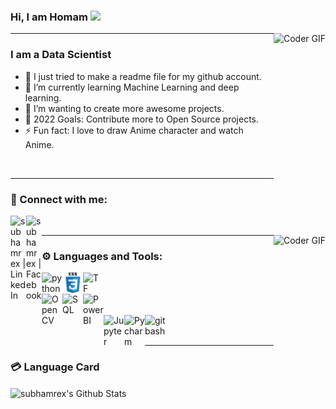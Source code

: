 ### Hi, I am Homam <img src="https://media.giphy.com/media/hvRJCLFzcasrR4ia7z/giphy.gif" width="25px"> 
[<img align="right" src="https://i.imgur.com/mVIr207.gif" alt="Coder GIF" height="280">][myprofile]
<hr/>

### I am a Data Scientist
- 🔭 I just tried to make a readme file for my github account.<br />
- 🌱 I’m currently learning Machine Learning and deep learning.<br />
- 👯 I’m wanting to create more awesome projects.<br />
- 🥅 2022 Goals: Contribute more to Open Source projects.<br />
- ⚡ Fun fact: I love to draw Anime character and watch Anime.
<br/>
<hr/>

### 🧧 Connect with me:
[<img align="left" alt="subhamrex | LinkedIn" width="25px" src="http://pngimg.com/uploads/linkedIn/linkedIn_PNG32.png" />][linkedin]
[<img align="left" alt="subhamrex | Facebook" width="25px" src="http://pngimg.com/uploads/facebook_logos/facebook_logos_PNG19762.png" />][facebook]
<br />

[<img align="right"  src="https://i.imgur.com/UWbDP3y.gif" alt="Coder GIF" height="280">][myprofile]

<hr/>

### ⚙ Languages and Tools:

[<img align="left" alt="python" width="33px" src="https://i.imgur.com/gixjL0a.png" />][python]
[<img align="left" alt="CSS3" width="33px" src="https://raw.githubusercontent.com/github/explore/80688e429a7d4ef2fca1e82350fe8e3517d3494d/topics/css/css.png" />][css]
[<img align="left" alt="TF" width="33px" src="https://i.imgur.com/oGwE8PR.png" />][tensorflow]
<br/>
<br/>
[<img align="left" alt="OpenCV" width="33px" src="https://i.imgur.com/xFMyVyV.png" />][openCV]
[<img align="left" alt="SQL" width="33px" src="https://camo.githubusercontent.com/b65f9026a0274fb351e57ed757a7c01e2538734b2278c067b5d6ca4650a6e4ce/68747470733a2f2f6c6162732e6d7973716c2e636f6d2f636f6d6d6f6e2f6c6f676f732f6d7973716c2d6c6f676f2e737667" />][mysql]
[<img align="left" alt="PowerBI" width="33px" src="https://i.imgur.com/uDWUWAY.png" />][PowerBI]
<br/>
<br/>
[<img align="left" alt="Jupyter" width="33px" src="https://i.imgur.com/f5M1VWO.png" />][jupyter]
[<img align="left" alt="Pycharm" width="33px" src="https://i.imgur.com/N3UnDaG.png" />][pycharm]
[<img align="left" alt="gitbash" width="33px" src="https://i.imgur.com/FgD2Tpt.png" />][git]
<br/>
<br/>


<hr/>

### 💳 Language Card

<img align="center" alt="subhamrex's Github Stats" src="https://github-readme-stats.vercel.app/api/top-langs/?username=homam-joulani&&layout=compact&&theme=tokyonight" />

<br />


[myprofile]: https://github.com/Homam-joulani
[linkedin]: https://www.linkedin.com/in/homam-joulani-475736207
[facebook]: https://web.facebook.com/hmam.aljoulani/
[python]:https://www.python.org/
[css]:https://www.w3schools.com/css/
[openCV]:https://opencv.org/
[tensorflow]:https://www.tensorflow.org/
[jupyter]:https://jupyter.org/
[mysql]:https://www.mysql.com/
[pycharm]:https://www.jetbrains.com/pycharm/
[PowerBI]:https://powerbi.microsoft.com/en-us/
[git]:https://git-scm.com/
